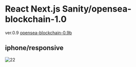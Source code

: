 # React Next.js Sanity/opensea-blockchain-1.0
ver.0.9 [opensea-blockchain-0.9b](https://github.com/eternaleight/opensea-blockchain-0.9b)
<!-- ## website -->
<!-- ![ダウンロードc](https://user-images.githubusercontent.com/96198088/156288943-013ac9f7-2015-4550-beb2-53038444d9b4.gif) -->
## iphone/responsive
![22](https://user-images.githubusercontent.com/96198088/156291635-b8173d8e-7e26-46f7-822e-2556b82a958d.gif)
